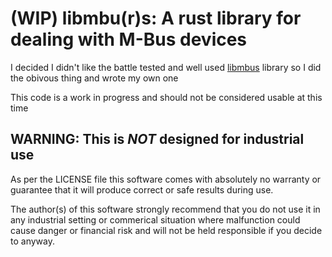 # (WIP) libmbu(r)s: A rust library for dealing with M-Bus devices

I decided I didn't like the battle tested and well used [libmbus][rscada_libmbus]
library so I did the obivous thing and wrote my own one

This code is a work in progress and should not be considered usable at this time

## WARNING: This is _NOT_ designed for industrial use

As per the LICENSE file this software comes with absolutely no warranty or
guarantee that it will produce correct or safe results during use.

The author(s) of this software strongly recommend that you do not use it in any
industrial setting or commerical situation where malfunction could cause danger
or financial risk and will not be held responsible if you decide to anyway.

[rscada_libmbus]: https://github.com/rscada/libmbus
